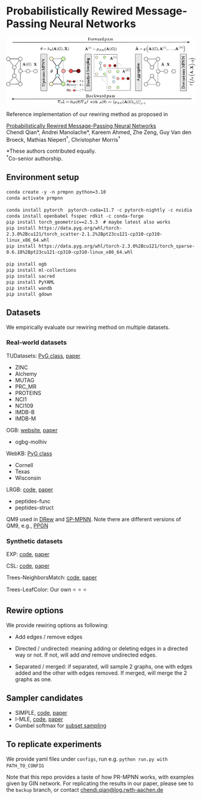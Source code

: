 # Probabilistically Rewired Message-Passing Neural Networks

<img src="https://github.com/chendiqian/PR-MPNN/blob/main/main-figure.png" alt="drawing" width="800"/>
<p align="center">
</p>

Reference implementation of our rewiring method as proposed in 

[Probabilistically Rewired Message-Passing Neural Networks](https://arxiv.org/abs/2310.02156)  
Chendi Qian*, Andrei Manolache*, Kareem Ahmed, Zhe Zeng, Guy Van den Broeck, Mathias Niepert<sup>†</sup>, Christopher Morris<sup>†</sup>

*These authors contributed equally.  
<sup>†</sup>Co-senior authorship.

## Environment setup
```
conda create -y -n prmpnn python=3.10
conda activate prmpnn

conda install pytorch  pytorch-cuda=11.7 -c pytorch-nightly -c nvidia
conda install openbabel fsspec rdkit -c conda-forge
pip install torch_geometric==2.5.3  # maybe latest also works
pip install https://data.pyg.org/whl/torch-2.3.0%2Bcu121/torch_scatter-2.1.2%2Bpt23cu121-cp310-cp310-linux_x86_64.whl
pip install https://data.pyg.org/whl/torch-2.3.0%2Bcu121/torch_sparse-0.6.18%2Bpt23cu121-cp310-cp310-linux_x86_64.whl

pip install ogb
pip install ml-collections
pip install sacred
pip install PyYAML
pip install wandb
pip install gdown
```

## Datasets
We empirically evaluate our rewiring method on multiple datasets.

### Real-world datasets
TUDatasets: [PyG class](https://pytorch-geometric.readthedocs.io/en/latest/generated/torch_geometric.datasets.TUDataset.html?highlight=tudatasets), [paper](https://arxiv.org/pdf/2007.08663.pdf)
- ZINC
- Alchemy
- MUTAG
- PRC_MR
- PROTEINS
- NCI1
- NCI109
- IMDB-B
- IMDB-M

OGB: [website](https://ogb.stanford.edu/), [paper](https://arxiv.org/abs/2005.00687)
- ogbg-molhiv

WebKB: [PyG class](https://pytorch-geometric.readthedocs.io/en/latest/generated/torch_geometric.datasets.WebKB.html?highlight=webkb)
- Cornell
- Texas
- Wisconsin

LRGB: [code](https://github.com/vijaydwivedi75/lrgb), [paper](https://arxiv.org/abs/2206.08164)
- peptides-func
- peptides-struct

QM9 used in [DRew](https://github.com/BenGutteridge/DRew) and [SP-MPNN](https://github.com/radoslav11/SP-MPNN). Note there are different versions of QM9, e.g., [PPGN](https://github.com/hadarser/ProvablyPowerfulGraphNetworks)

### Synthetic datasets

EXP: [code](https://github.com/ralphabb/GNN-RNI), [paper](https://arxiv.org/pdf/2010.01179.pdf)

CSL: [code](https://github.com/PurdueMINDS/RelationalPooling), [paper](https://proceedings.mlr.press/v97/murphy19a/murphy19a.pdf)

Trees-NeighborsMatch: [code](https://github.com/tech-srl/bottleneck/), [paper](https://arxiv.org/abs/2006.05205)

Trees-LeafColor: Our own :star: :star: :star:

## Rewire options
We provide rewiring options as following:

- Add edges / remove edges

- Directed / undirected: meaning adding or deleting edges in a directed way or not. If not, will add _and_ remove undirected edges.

- Separated / merged: if separated, will sample 2 graphs, one with edges added and the other with edges removed. If merged, will merge the 2 graphs as one.

## Sampler candidates
- SIMPLE, [code](https://github.com/UCLA-StarAI/SIMPLE), [paper](https://arxiv.org/abs/2210.01941)
- I-MLE, [code](https://github.com/uclnlp/torch-imle), [paper](https://arxiv.org/abs/2106.01798)
- Gumbel softmax for [subset sampling](https://uvadlc-notebooks.readthedocs.io/en/latest/tutorial_notebooks/DL2/sampling/subsets.html)

## To replicate experiments
We provide yaml files under `configs`, run e.g. 
`python run.py with PATH_TO_CONFIG`

Note that this repo provides a taste of how PR-MPNN works, with examples given by GIN network. For replicating the results in our paper, please see to the `backup` branch, or contact [chendi.qian@log.rwth-aachen.de](mailto:chendi.qian@log.rwth-aachen.de)